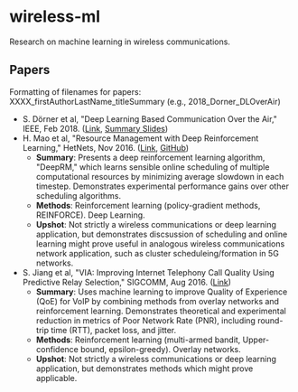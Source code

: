 # wireless-ml
Research on machine learning in wireless communications.

## Papers

Formatting of filenames for papers: XXXX_firstAuthorLastName_titleSummary (e.g., 2018_Dorner_DLOverAir)

- S. Dörner et al, "Deep Learning Based Communication Over the Air," IEEE, Feb 2018. ([Link](https://github.com/mdelrosa/wireless-ml/blob/master/Papers/2018_Dorner_DLoverAir.pdf), [Summary Slides](https://docs.google.com/presentation/d/122XdVg9kUqoCtVnBc7acemM5RyVIfHtDeRlXqwHdOQk/edit#slide=id.p))
- H. Mao et al, "Resource Management with Deep Reinforcement Learning," HetNets, Nov 2016. ([Link](https://people.csail.mit.edu/alizadeh/papers/deeprm-hotnets16.pdf), [GitHub](https://github.com/hongzimao/deeprm))
	- **Summary**: Presents a deep reinforcement learning algorithm, "DeepRM," which learns sensible online scheduling of multiple computational resources by minimizing average slowdown in each timestep. Demonstrates experimental performance gains over other scheduling algorithms.
	- **Methods**: Reinforcement learning (policy-gradient methods, REINFORCE). Deep Learning. 
	- **Upshot**: Not strictly a wireless communications or deep learning application, but demonstrates discsussion of scheduling and online learning might prove useful in analogous wireless communications network application, such as cluster scheduleing/formation in 5G networks.
- S. Jiang et al, "VIA: Improving Internet Telephony Call Quality Using Predictive Relay Selection," SIGCOMM, Aug 2016. ([Link](https://www.microsoft.com/en-us/research/wp-content/uploads/2016/08/via.pdf))
	- **Summary**: Uses machine learning to improve Quality of Experience (QoE) for VoIP by combining methods from overlay networks and reinforcement learning. Demonstrates theoretical and experimental reduction in metrics of Poor Network Rate (PNR), including round-trip time (RTT), packet loss, and jitter.
	- **Methods**: Reinforcement learning (multi-armed bandit, Upper-confidence bound, epsilon-greedy). Overlay networks.
	- **Upshot**: Not strictly a wireless communications or deep learning application, but demonstrates methods which might prove applicable.

